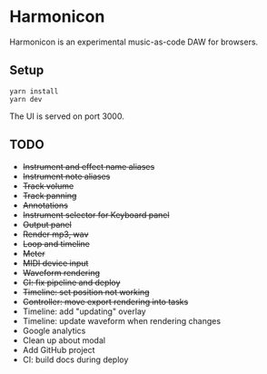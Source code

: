 # Harmonicon

Harmonicon is an experimental music-as-code DAW for browsers.

## Setup

```
yarn install
yarn dev
```

The UI is served on port 3000.

## TODO

* ~~Instrument and effect name aliases~~
* ~~Instrument note aliases~~
* ~~Track volume~~
* ~~Track panning~~
* ~~Annotations~~
* ~~Instrument selector for Keyboard panel~~
* ~~Output panel~~
* ~~Render mp3, wav~~
* ~~Loop and timeline~~
* ~~Meter~~
* ~~MIDI device input~~
* ~~Waveform rendering~~
* ~~CI: fix pipeline and deploy~~
* ~~Timeline: set position not working~~
* ~~Controller: move export rendering into tasks~~
* Timeline: add "updating" overlay
* Timeline: update waveform when rendering changes
* Google analytics
* Clean up about modal
* Add GitHub project
* CI: build docs during deploy